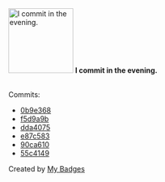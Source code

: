 <img src="https://my-badges.github.io/my-badges/evening-commits.png" alt="I commit in the evening." title="I commit in the evening." width="128">
<strong>I commit in the evening.</strong>
<br><br>

Commits:

- <a href="https://github.com/p0dalirius/smbclient-ng/commit/0b9e3686418535d5e401f7e038dfbaa8635a0d1e">0b9e368</a>
- <a href="https://github.com/p0dalirius/p0dalirius/commit/f5d9a9b7cb30943ec47e51328fe4c9ee952523d6">f5d9a9b</a>
- <a href="https://github.com/p0dalirius/CpuCoresTemperatureGraph/commit/dda4075af9175270671afc3aa659cdaaa30be0a6">dda4075</a>
- <a href="https://github.com/p0dalirius/DescribeNTSecurityDescriptor/commit/e87c583bb2cf13a751b80b143ae4517ce181c8bb">e87c583</a>
- <a href="https://github.com/p0dalirius/DescribeNTSecurityDescriptor/commit/90ca610e050f20d17724e179d0787ed5d07f5eca">90ca610</a>
- <a href="https://github.com/p0dalirius/DescribeNTSecurityDescriptor/commit/55c41492bb1660f0353d25c80bc74d538eaad641">55c4149</a>


Created by <a href="https://github.com/my-badges/my-badges">My Badges</a>